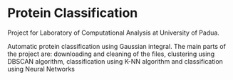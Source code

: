 # Protein Classification
Project for Laboratory of Computational Analysis at University of Padua.

Automatic protein classification using Gaussian integral. The main parts of the project are: downloading and cleaning of the files, clustering using DBSCAN algorithm, classification using K-NN algorithm and classification using Neural Networks

